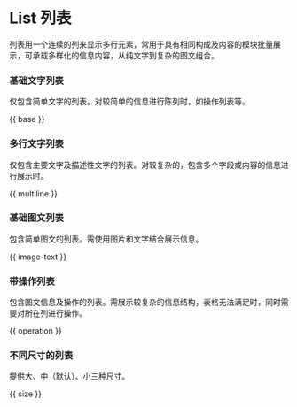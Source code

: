 # List 列表

列表用一个连续的列来显示多行元素，常用于具有相同构成及内容的模块批量展示，可承载多样化的信息内容，从纯文字到复杂的图文组合。

### 基础文字列表
仅包含简单文字的列表。对较简单的信息进行陈列时，如操作列表等。

{{ base }}

### 多行文字列表

仅包含主要文字及描述性文字的列表。对较复杂的，包含多个字段或内容的信息进行展示时。

{{ multiline }}

### 基础图文列表

包含简单图文的列表。需使用图片和文字结合展示信息。

{{ image-text }}

### 带操作列表

包含图文信息及操作的列表。需展示较复杂的信息结构，表格无法满足时，同时需要对所在列进行操作。

{{ operation }}

### 不同尺寸的列表

提供大、中（默认）、小三种尺寸。

{{ size }}
